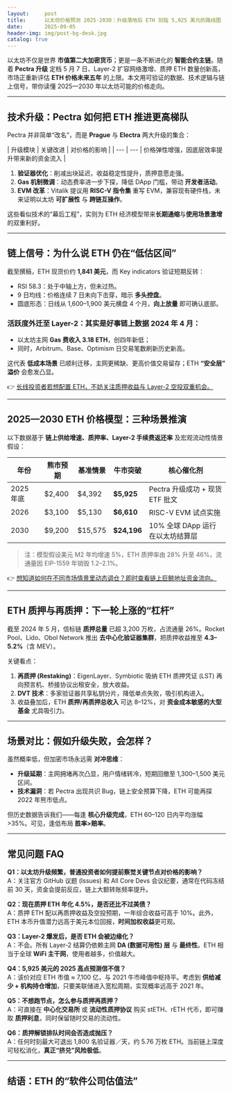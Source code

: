 ```yaml
---
layout:     post
title:      以太坊价格预测 2025-2030：升级落地后 ETH 剑指 5,925 美元的路线图
date:       2025-09-05
header-img: img/post-bg-desk.jpg
catalog: true
---
```


以太坊不仅是世界 **市值第二大加密货币**；更是一条不断进化的 **智能合约主链**。随着 **Pectra 升级** 定档 5 月 7 日、Layer-2 扩容网络激增、质押 ETH 数量创新高，市场正重新评估 **ETH 价格未来五年** 的上限。本文用可验证的数据、技术逻辑与链上信号，带你读懂 2025—2030 年以太坊可能的价格走向。

---

## 技术升级：Pectra 如何把 ETH 推进更高梯队

Pectra 并非简单“改名”，而是 **Prague** 与 **Electra** 两大升级的集合：

| 升级模块 | 关键改进 | 对价格的影响 |
| --- | --- | 价格弹性增强，因底层效率提升带来新的资金流入 |

1. **验证器优化**：削减出块延迟，收益稳定性提升，质押意愿走强。  
2. **Gas 机制微调**：动态费率进一步下探，降低 DApp 门槛，带动 **开发者活动**。  
3. **EVM 改革**：Vitalik 提议用 **RISC-V 指令集** 重写 EVM，兼容现有硬件栈，未来证明以太坊 **可扩展性** 与 **跨链互操作**。

这些看似技术的“幕后工程”，实则为 ETH 经济模型带来**长期通缩**与**使用场景激增**的双重利好。

---

## 链上信号：为什么说 ETH 仍在“低估区间”

截至撰稿，ETH 现货价约 **1,841 美元**，而 Key indicators 验证短期反转：

- RSI 58.3：处于中轴上方，但未过热。  
- 9 日均线：价格连续 7 日未向下击穿，暗示 **多头控盘**。  
- 圆底形态：日线从 1,600–1,900 美元横盘 4 个月，**向上放量** 即可确认底部。  

### 活跃度外迁至 Layer-2：其实是好事链上数据 2024 年 4 月：

- 以太坊主网 **Gas 费收入 3.18 ETH**，创四年新低；  
- 同时，Arbitrum、Base、Optimism 日交易笔数刷新历史新高。

这代表 **低成本场景** 已顺利迁移，主网更稀缺、更高价值交易留存；ETH **“安全层” 溢价** 会愈发凸显。

👉 [长线投资者若想配置 ETH，不妨关注质押收益与 Layer-2 空投双重机会。](https://okxdog.com/)

---

## 2025—2030 ETH 价格模型：三种场景推演

以下数据基于 **链上供给增速、质押率、Layer-2 手续费返还率** 及宏观流动性情景假设：

| 年份 | 熊市预期 | 基准情景 | 牛市突破 | 核心催化剂 |
| --- | --- | --- | --- | --- |
| 2025 年底 | $2,400 | $4,392 | **$5,925** | Pectra 升级成功 + 现货 ETF 批文 |
| 2026 | $3,100 | $5,130 | **$6,610** | RISC-V EVM 试点实施 |
| 2030 | $9,200 | $15,575 | **$24,196** | 10% 全球 DApp 运行在以太坊结算层 |

> 注：模型假设美元 M2 年均增速 5%，ETH 质押率由 28% 升至 46%，流通量因 EIP-1559 年销毁 1.2–2.1%。

👉 [想知道如何在不同市场情景里动态调仓？即时查看链上巨鲸地址资金流向。](https://okxdog.com/)

---

## ETH 质押与再质押：下一轮上涨的“杠杆”

截至 2024 年 5 月，信标链 **质押总量** 已超 3,200 万枚，占流通量 26%。Rocket Pool、Lido、Obol Network 推出 **去中心化验证器集群**，把质押收益推至 **4.3–5.2%**（含 MEV）。

关键看点：

1. **再质押 (Restaking)**：EigenLayer、Symbiotic 吸纳 ETH 质押凭证 (LST) 再向预言机、桥接协议出租安全，放大收益。  
2. **DVT 技术**：多家验证器共享私钥分片，降低单点失败，吸引机构进入。  
3. 收益叠加后，ETH **质押/再质押总收入** 可达 8–12%，对 **资金成本敏感的大型基金** 尤具吸引力。

---

## 场景对比：假如升级失败，会怎样？

虽然概率低，但加密市场永远需 **对冲思维**：

- **升级延期**：主网拥堵再次凸显，用户情绪转冷，短期回撤至 1,300–1,500 美元区间。  
- **技术漏洞**：若 Pectra 出现共识 Bug，链上安全预算下降，ETH 可能再探 2022 年熊市低点。  

但历史数据告诉我们——每逢 **核心升级完成**，ETH 60–120 日内平均涨幅 >35%。可见，逢低布局 **胜率>赔率**。

---

## 常见问题 FAQ

**Q1：以太坊升级频繁，普通投资者如何提前察觉关键节点对价格的影响？**  
A：关注官方 GitHub 议题 (Issues) 和 All Core Devs 会议纪要，通常在代码冻结前 30 天，资金会提前反应，链上大额转账频率提升。

**Q2：现在质押 ETH 年化 4.5%，是否还比不过美债？**  
A：质押 ETH 配以再质押收益及空投预期，一年综合收益可高于 10%。此外，ETH 本币升值潜力远高于美元本位回报，**时间加权收益**更可观。

**Q3：Layer-2 爆发后，是否 ETH 会被边缘化？**  
A：不会。所有 Layer-2 结算仍依赖主网 **DA (数据可用性) 层** 与 **最终性**。ETH 相当于全球 **WiFi 主干网**，使用者越多，价值越大。

**Q4：5,925 美元的 2025 高点预测信不信？**  
A：该价对应 ETH 市值 ≈ 7,100 亿，与 2021 牛市峰值中枢持平。考虑到 **供给减少 + 机构持仓增加**，只要美联储进入宽松周期，实现概率远高于 2021 年。

**Q5：不想跑节点，怎么参与质押再质押？**  
A：可直接在 **中心化交易所** 或 **流动性质押协议** 购买 stETH、rETH 代币，即可赚取 **质押利息**，同时保留随时交易的流动性。

**Q6：质押解锁排队时间会否造成抛压？**  
A：任何时刻最大可退出 1,800 名验证器／天，约 5.76 万枚 ETH。当前链上深度可轻松消化，**真正“挤兑”风险极低**。

---

## 结语：ETH 的“软件公司估值法”